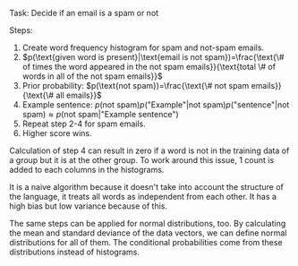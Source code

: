 Task: Decide if an email is a spam or not

Steps:
1. Create word frequency histogram for spam and not-spam emails.
2. $p(\text{given word is present}|\text{email is not spam})=\frac{\text{\# of times the word appeared in the not spam emails}}{\text{total \# of words in all of the not spam emails}}$
3. Prior probability: $p(\text{not spam})=\frac{\text{\# not spam emails}}{\text{\# all emails}}$
4. Example sentence: $p(\text{not spam})p(\text{"Example"}|\text{not spam})p(\text{"sentence"}|\text{not spam}) \approx p(\text{not spam}|\text{"Example sentence"})$
5. Repeat step 2-4 for spam emails.
6. Higher score wins.

Calculation of step 4 can result in zero if a word is not in the training data of a group but it is at the other group. To work around this issue, 1 count is added to each columns in the histograms.

It is a naive algorithm because it doesn't take into account the structure of the language, it treats all words as independent from each other. It has a high bias but low variance because of this.

The same steps can be applied for normal distributions, too. By calculating the mean and standard deviance of the data vectors, we can define normal distributions for all of them. The conditional probabilities come from these distributions instead of histograms.